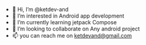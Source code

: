 - 👋 Hi, I’m @ketdev-and
- 👀 I’m interested in Android app development
- 🌱 I’m currently learning jetpack Compose
- 💞️ I’m looking to collaborate on Any android project
- 📫 you can reach me on ketdevand@gmail.com

<!---
ketdev-and/ketdev-and is a ✨ special ✨ repository because its `README.md` (this file) appears on your GitHub profile.
You can click the Preview link to take a look at your changes.
--->
